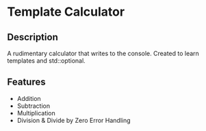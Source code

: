 # Template Calculator
## Description
A rudimentary calculator that writes to the console. Created to learn templates and std::optional.
## Features
- Addition
- Subtraction
- Multiplication
- Division & Divide by Zero Error Handling
